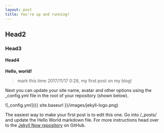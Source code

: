```yaml
---
layout: post
title: You're up and running!
---
```


## Head2

### Head3

#### Head4

**Hello, world!**

> mark this time 2017/11/17 0:28, my first post on my blog!



Next you can update your site name, avatar and other options using the _config.yml file in the root of your repository (shown below).

![_config.yml]({{ site.baseurl }}/images/jekyll-logo.png)

The easiest way to make your first post is to edit this one. Go into /_posts/ and update the Hello World markdown file. For more instructions head over to the [Jekyll Now repository](https://github.com/barryclark/jekyll-now) on GitHub.